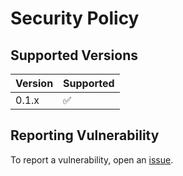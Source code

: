 # Security Policy

## Supported Versions
| Version | Supported          |
| ------- | ------------------ |
| 0.1.x   | :white_check_mark: |

## Reporting Vulnerability
To report a vulnerability, open an [issue](https://github.com/nuvolaris/mastrogpt-blog/issues/new/choose).
